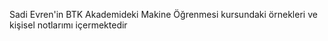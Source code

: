 Sadi Evren'in BTK Akademideki Makine Öğrenmesi kursundaki örnekleri ve kişisel notlarımı içermektedir
